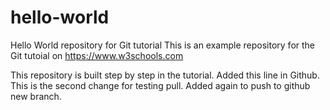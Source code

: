 # hello-world

Hello World repository for Git tutorial
This is an example repository for the Git tutoial on https://www.w3schools.com

This repository is built step by step in the tutorial.
Added this line in Github.
This is the second change for testing pull.
Added again to push to github new branch.
